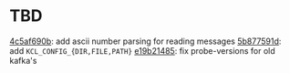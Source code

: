 TBD
===

[4c5af690b](https://github.com/twmb/kcl/commit/4c5af690ba8ebf164eec10e3319000eeea4d4e71): add ascii number parsing for reading messages
[5b877591d](https://github.com/twmb/kcl/commit/5b877591df12a16f7506739c94476061616f68ab): add `KCL_CONFIG_{DIR,FILE,PATH}`
[e19b21485](https://github.com/twmb/kcl/commit/e19b2148554db1f158a9add25740b40cb1856e16): fix probe-versions for old kafka's
